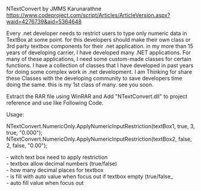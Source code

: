 NTextConvert by JMMS Karunarathne
https://www.codeproject.com/script/Articles/ArticleVersion.aspx?waid=4276739&aid=5364648

Every .net developer needs to restrict users to type only numeric data in TextBox at some point. 
for this developers should make their own class or 3rd party textbox components for their .net application. 
in my more than 15 years of developing carrier, I have developed many .NET applications. 
For many of these applications, I need some custom-made classes for certain functions. 
I have a collection of classes that I have developed in past years for doing some complex work in .net development. 
I am Thinking for share these Classes with the developing community to save developers time doing the same. 
this is my 1st class of many. see you soon.

Extract the RAR file using WinRAR and Add "NTextConvert.dll" to project reference and use like Following Code.

Usage:

 NTextConvert.NumericOnly.ApplyNumericInputRestriction(textBox1, true, 3, true, "0.000");
 NTextConvert.NumericOnly.ApplyNumericInputRestriction(textBox2, false, 2, false, "0.00");


<param name="textBox"></param> - witch text box need to apply restriction<br />
<param name="allowDecimal"></param> - textbox allow decimal numbers (true/false)<br />
<param name="decimalPlaces"></param> - how many decimal places for textbox<br />
<param name="Auto_Value_for_focus_out"></param> - is fill with auto value when focus out if textbox empty (true/false_<br />
<param name="autovalue_if_empy"></param> - auto fill value when focus out
